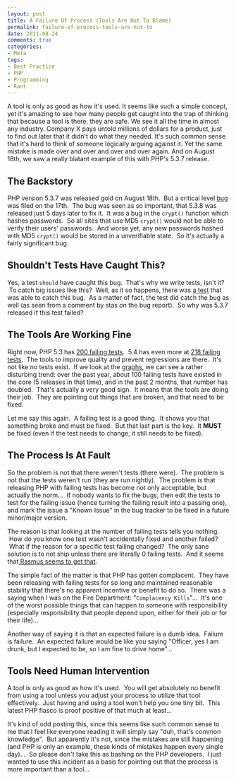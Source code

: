 ```yaml
---
layout: post
title: A Failure Of Process (Tools Are Not To Blame)
permalink: failure-of-process-tools-are-not-to
date: 2011-08-24
comments: true
categories:
- Meta
tags:
- Best Practice
- PHP
- Programming
- Rant
---
```


A tool is only as good as how it's used.  It seems like such a simple concept, yet it's amazing to see how many people get caught into the trap of thinking that because a tool is there, they are safe.  We see it all the time in almost any industry.  Company X pays untold millions of dollars for a product, just to find out later that it didn't do what they needed.  It's such common sense that it's hard to think of someone logically arguing against it.  Yet the same mistake is made over and over and over and over again.  And on August 18th, we saw a really blatant example of this with PHP's 5.3.7 release.

<!--more-->
## The Backstory



PHP version 5.3.7 was released gold on August 18th.  But a critical level [bug](https://bugs.php.net/bug.php?id=55439) was filed on the 17th.  The bug was seen as so important, that 5.3.8 was released just 5 days later to fix it.  It was a bug in the `crypt()` function which hashes passwords.  So all sites that use MD5 `crypt()` would not be able to verify their users' passwords.  And worse yet, any new passwords hashed with MD5 `crypt()` would be stored in a unverifiable state.  So it's actually a fairly significant bug.

## Shouldn't Tests Have Caught This?



Yes, a test `should` have caught this bug.  That's why we write tests, isn't it?  To catch big issues like this?  Well, as it so happens, there was [a test](http://svn.php.net/viewvc/php/php-src/branches/PHP_5_3/ext/standard/tests/strings/crypt.phpt?revision=242949&view=markup) that was able to catch this bug.  As a matter of fact, the test did catch the bug as well (as seen from a comment by stas on the bug report).  So why was 5.3.7 released if this test failed?

## The Tools Are Working Fine



Right now, PHP 5.3 has [200 failing tests](http://gcov.php.net/viewer.php?func=tests&version=PHP_5_3).  5.4 has even more at [218 failing tests](http://gcov.php.net/viewer.php?version=PHP_5_4).  The tools to improve quality and prevent regressions are there.  It's not like no tests exist.  If we look at the [graphs](http://gcov.php.net/viewer.php?version=PHP_5_3&func=graph&mode=Year), we can see a rather disturbing trend: over the past year, about 100 failing tests have existed in the core (5 releases in that time), and in the past 2 months, that number has doubled.  That's actually a very good sign.  It means that the tools are doing their job.  They are pointing out things that are broken, and that need to be fixed. 


Let me say this again.  A failing test is a good thing.  It shows you that something broke and must be fixed.  But that last part is the key.  It **MUST** be fixed (even if the test needs to change, it still needs to be fixed).

## The Process Is At Fault



So the problem is not that there weren't tests (there were).  The problem is not that the tests weren't run (they are run nightly).  The problem is that releasing PHP with failing tests has become not only acceptable, but actually the norm...  If nobody wants to fix the bugs, then edit the tests to test for the failing issue (hence turning the failing result into a passing one), and mark the issue a "Known Issue" in the bug tracker to be fixed in a future minor/major version. 


The reason is that looking at the number of failing tests tells you nothing.  How do you know one test wasn't accidentally fixed and another failed?  What if the reason for a specific test failing changed?  The only sane solution is to not ship unless there are literally 0 failing tests.  And it seems that[ Rasmus seems to get that](http://news.php.net/php.internals/54828).


The simple fact of the matter is that PHP has gotten complacent.  They have been releasing with failing tests for so long and maintained reasonable stability that there's no apparent incentive or benefit to do so.  There was a saying when I was on the Fire Department: "`Complacency Kills`"...  It's one of the worst possible things that can happen to someone with responsibility (especially responsibility that people depend upon, either for their job or for their life)...


Another way of saying it is that an expected failure is a dumb idea.  Failure is failure.  An expected failure would be like you saying "Officer, yes I am drunk, but I expected to be, so I am fine to drive home"...

## Tools Need Human Intervention



A tool is only as good as how it's used.  You will get absolutely no benefit from using a tool unless you adjust your process to utilize that tool effectively.  Just having and using a tool won't help you one tiny bit.  This latest PHP fiasco is proof positive of that much at least...


It's kind of odd posting this, since this seems like such common sense to me that I feel like everyone reading it will simply say "duh, that's common knowledge".  But apparently it's not, since the mistakes are still happening (and PHP is only an example, these kinds of mistakes happen every single day)...  So please don't take this as bashing on the PHP developers.  I just wanted to use this incident as a basis for pointing out that the process is more important than a tool...

